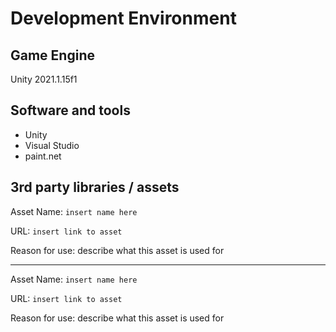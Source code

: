 # Development Environment

## Game Engine
Unity 2021.1.15f1

## Software and tools
- Unity
- Visual Studio
- paint.net

## 3rd party libraries / assets

Asset Name: `insert name here`

URL: `insert link to asset`

Reason for use: describe what this asset is used for

---

Asset Name: `insert name here`

URL: `insert link to asset`

Reason for use: describe what this asset is used for
